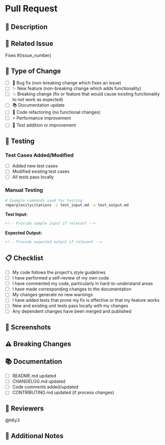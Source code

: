 # Pull Request

## 📝 Description

<!-- Provide a clear and concise description of what this PR does -->

## 🔗 Related Issue

<!-- Link to the issue this PR addresses -->
Fixes #(issue_number)

## 🎯 Type of Change

<!-- Check the type of change this PR introduces -->
- [ ] 🐛 Bug fix (non-breaking change which fixes an issue)
- [ ] ✨ New feature (non-breaking change which adds functionality)
- [ ] 💥 Breaking change (fix or feature that would cause existing functionality to not work as expected)
- [ ] 📚 Documentation update
- [ ] 🔧 Code refactoring (no functional changes)
- [ ] ⚡ Performance improvement
- [ ] 🧪 Test addition or improvement

## 🧪 Testing

<!-- Describe how you tested your changes -->

### Test Cases Added/Modified
- [ ] Added new test cases
- [ ] Modified existing test cases
- [ ] All tests pass locally

### Manual Testing
<!-- Describe manual testing performed -->
```bash
# Example commands used for testing
rmperplexitycitations -i test_input.md -o test_output.md
```

**Test Input:**
```markdown
<!-- Provide sample input if relevant -->
```

**Expected Output:**
```markdown
<!-- Provide expected output if relevant -->
```

## 📋 Checklist

<!-- Check all items that apply -->
- [ ] My code follows the project's style guidelines
- [ ] I have performed a self-review of my own code
- [ ] I have commented my code, particularly in hard-to-understand areas
- [ ] I have made corresponding changes to the documentation
- [ ] My changes generate no new warnings
- [ ] I have added tests that prove my fix is effective or that my feature works
- [ ] New and existing unit tests pass locally with my changes
- [ ] Any dependent changes have been merged and published

## 📸 Screenshots

<!-- If applicable, add before/after screenshots or command output -->

## ⚠️ Breaking Changes

<!-- If this PR introduces breaking changes, describe them here -->

## 📚 Documentation

<!-- List any documentation that was added or needs to be updated -->
- [ ] README.md updated
- [ ] CHANGELOG.md updated
- [ ] Code comments added/updated
- [ ] CONTRIBUTING.md updated (if process changes)

## 🤝 Reviewers

<!-- Tag specific reviewers if needed -->
@h6y3

## 💭 Additional Notes

<!-- Add any additional notes for reviewers -->